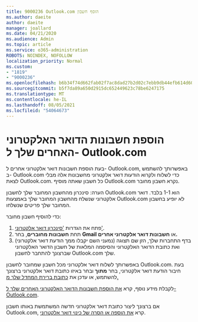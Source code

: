 ```yaml
---
title: 9000236 Outlook.com הוסף חשבון
ms.author: daeite
author: daeite
manager: joallard
ms.date: 04/21/2020
ms.audience: Admin
ms.topic: article
ms.service: o365-administration
ROBOTS: NOINDEX, NOFOLLOW
localization_priority: Normal
ms.custom:
- "1819"
- "9000236"
ms.openlocfilehash: b6b34f74d662fab02f7ac8dad27b2d02c7ebb9db44efb614d6005741d4cebdb2
ms.sourcegitcommit: b5f7da89a650d2915dc652449623c78be6247175
ms.translationtype: MT
ms.contentlocale: he-IL
ms.lasthandoff: 08/05/2021
ms.locfileid: "54064673"
---
```

# <a name="add-your-other-email-accounts-to-outlookcom"></a>הוספת חשבונות הדואר האלקטרוני האחרים שלך ל- Outlook.com

בעת הוספת חשבונות דואר אלקטרוני אחרים ל- Outlook.com, באפשרותך להשתמש ב- Outlook.com כדי לשלוח ולקרוא הודעות דואר אלקטרוני מחשבונות אלה מבלי לצאת Outlook.com. כל חשבון שאתה מוסיף Outlook.com נקרא חשבון מחובר.

הערה: סינכרון מהחשבון המחובר שלך לחשבון Outlook.com הוא 1-1 בלבד. דואר אלקטרוני שנשלח מהחשבון המחובר שלך באמצעות Outlook.com לא יופיע בחשבון המחובר שלך פריטים שנשלחו.

כדי להוסיף חשבון מחובר:

1. פתח את הגדרות ['סינכרון דואר אלקטרוני'](https://go.microsoft.com/fwlink/?linkid=875264).
2. תחת **חשבונות מחוברים**, בחר **Gmail** או **חשבונות דואר אלקטרוני אחרים.**
3. בדף התחברות שלך, הזן שם תצוגה (נמעני השם יקבלו ממך הודעת דואר אלקטרוני) ואת כתובת הדואר האלקטרוני והסיסמה המלאות של חשבון הדואר האלקטרוני שברצונך להתחבר לחשבון Outlook.com שלך.

באפשרותך לשלוח דואר אלקטרוני מכל חשבון שמחובר לחשבון Outlook.com. בעת חיבור הודעת דואר אלקטרוני, בחר **מתוך** ובחר באיזו כתובת דואר אלקטרוני ברצונך להשתמש, או עדכן את [כתובת ברירת המחדל שלך מ.](https://go.microsoft.com/fwlink/?linkid=875264)

לקבלת מידע נוסף, קרא [את הוספת חשבונות הדואר האלקטרוני האחרים שלך ל- Outlook.com](https://support.office.com/article/c5224df4-5885-4e79-91ba-523aa743f0ba?wt.mc_id=Office_Outlook_com_Alchemy).

אם ברצונך ליצור כתובת דואר אלקטרוני חדשה המשתמשת באותו חשבון Outlook.com, קרא [את הוספה או הסרה של כינוי דואר אלקטרוני](https://support.office.com/article/459b1989-356d-40fa-a689-8f285b13f1f2?wt.mc_id=Office_Outlook_com_Alchemy).
